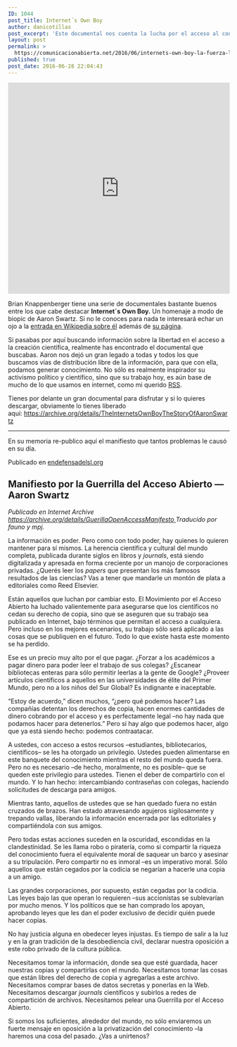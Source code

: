 ```yaml
---
ID: 1044
post_title: Internet´s Own Boy
author: danicotillas
post_excerpt: 'Este documental nos cuenta la lucha por el acceso al conocimiento, la liberación de la información y la cultura libre de la mano de uno de sus grandes defensores: Aaron Swartz.'
layout: post
permalink: >
  https://comunicacionabierta.net/2016/06/internets-own-boy-la-fuerza-lo-abierto/
published: true
post_date: 2016-06-28 22:04:43
---
```

<iframe src="https://archive.org/embed/TheInternetsOwnBoyTheStoryOfAaronSwartz" width="100%" height="480" frameborder="0" allowfullscreen="allowfullscreen"></iframe>

Brian Knappenberger tiene una serie de documentales bastante buenos entre los que cabe destacar <strong>Internet´s Own Boy.</strong> Un homenaje a modo de biopic de Aaron Swartz. Si no le conoces para nada te interesará echar un ojo a la <a href="https://es.wikipedia.org/wiki/Aaron_Swartz">entrada en Wikipedia sobre él</a> además de <a href="https://www.aaronsw.com/">su página</a>.

Si pasabas por aquí buscando información sobre la libertad en el acceso a la creación científica, realmente has encontrado el documental que buscabas. Aaron nos dejó un gran legado a todas y todos los que buscamos vías de distribución libre de la información, para que con ella, podamos generar conocimiento. No sólo es realmente inspirador su activismo político y científico, sino que su trabajo hoy, es aún base de mucho de lo que usamos en internet, como mi querido <a href="https://www.rss.nom.es/">RSS</a>.

Tienes por delante un gran documental para disfrutar y si lo quieres descargar, obviamente lo tienes liberado aquí: <a href="https://archive.org/details/TheInternetsOwnBoyTheStoryOfAaronSwartz">https://archive.org/details/TheInternetsOwnBoyTheStoryOfAaronSwartz</a>

<hr />

En su memoria re-publico aquí el manifiesto que tantos problemas le causó en su día.

Publicado en <a href="https://endefensadelsl.org/guerrilla_del_acceso_abierto.html#manifiesto-por-la-guerrilla-del-acceso-abierto">endefensadelsl.org</a>
<h2>Manifiesto por la Guerrilla del Acceso Abierto — Aaron Swartz</h2>
<em>Publicado en Internet Archive <a class="uri" href="https://archive.org/details/GuerillaOpenAccessManifesto">https://archive.org/details/GuerillaOpenAccessManifesto
</a></em><em>Traducido por fauno y mpj.</em>

La información es poder. Pero como con todo poder, hay quienes lo quieren mantener para sí mismos. La herencia científica y cultural del mundo completa, publicada durante siglos en libros y <em>journals</em>, está siendo digitalizada y apresada en forma creciente por un manojo de corporaciones privadas. ¿Querés leer los <em>papers</em> que presentan los más famosos resultados de las ciencias? Vas a tener que mandarle un montón de plata a editoriales como Reed Elsevier.

Están aquellos que luchan por cambiar esto. El Movimiento por el Acceso Abierto ha luchado valientemente para asegurarse que los científicos no cedan su derecho de copia, sino que se aseguren que su trabajo sea publicado en Internet, bajo términos que permitan el acceso a cualquiera. Pero incluso en los mejores escenarios, su trabajo sólo será aplicado a las cosas que se publiquen en el futuro. Todo lo que existe hasta este momento se ha perdido.

Ese es un precio muy alto por el que pagar. ¿Forzar a los académicos a pagar dinero para poder leer el trabajo de sus colegas? ¿Escanear bibliotecas enteras para sólo permitir leerlas a la gente de Google? ¿Proveer artículos científicos a aquellos en las universidades de élite del Primer Mundo, pero no a los niños del Sur Global? Es indignante e inaceptable.

“Estoy de acuerdo,” dicen muchos, “¿pero qué podemos hacer? Las compañías detentan los derechos de copia, hacen enormes cantidades de dinero cobrando por el acceso y es perfectamente legal –no hay nada que podamos hacer para detenerlos.” Pero sí hay algo que podemos hacer, algo que ya está siendo hecho: podemos contraatacar.

A ustedes, con acceso a estos recursos –estudiantes, bibliotecarios, científicos– se les ha otorgado un privilegio. Ustedes pueden alimentarse en este banquete del conocimiento mientras el resto del mundo queda fuera. Pero no es necesario –de hecho, moralmente, no es posible– que se queden este privilegio para ustedes. Tienen el deber de compartirlo con el mundo. Y lo han hecho: intercambiando contraseñas con colegas, haciendo solicitudes de descarga para amigos.

Mientras tanto, aquellos de ustedes que se han quedado fuera no están cruzados de brazos. Han estado atravesando agujeros sigilosamente y trepando vallas, liberando la información encerrada por las editoriales y compartiéndola con sus amigos.

Pero todas estas acciones suceden en la oscuridad, escondidas en la clandestinidad. Se les llama robo o piratería, como si compartir la riqueza del conocimiento fuera el equivalente moral de saquear un barco y asesinar a su tripulación. Pero compartir no es inmoral –es un imperativo moral. Sólo aquellos que están cegados por la codicia se negarían a hacerle una copia a un amigo.

Las grandes corporaciones, por supuesto, están cegadas por la codicia. Las leyes bajo las que operan lo requieren –sus accionistas se sublevarían por mucho menos. Y los políticos que se han comprado los apoyan, aprobando leyes que les dan el poder exclusivo de decidir quién puede hacer copias.

No hay justicia alguna en obedecer leyes injustas. Es tiempo de salir a la luz y en la gran tradición de la desobediencia civil, declarar nuestra oposición a este robo privado de la cultura pública.

Necesitamos tomar la información, donde sea que esté guardada, hacer nuestras copias y compartirlas con el mundo. Necesitamos tomar las cosas que están libres del derecho de copia y agregarlas a este archivo. Necesitamos comprar bases de datos secretas y ponerlas en la Web. Necesitamos descargar <em>journals</em> científicos y subirlos a redes de compartición de archivos. Necesitamos pelear una Guerrilla por el Acceso Abierto.

Si somos los suficientes, alrededor del mundo, no sólo enviaremos un fuerte mensaje en oposición a la privatización del conocimiento –la haremos una cosa del pasado. ¿Vas a unírtenos?
